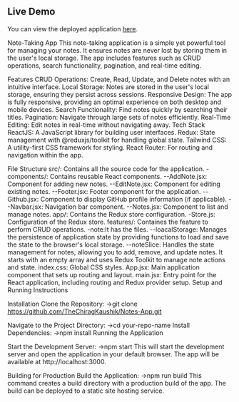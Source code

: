 ## Live Demo

You can view the deployed application [here](https://yonotes.netlify.app/).

Note-Taking App
This note-taking application is a simple yet powerful tool for managing your notes. It ensures notes are never lost by storing them in the user's local storage. The app includes features such as CRUD operations, search functionality, pagination, and real-time editing.

Features
CRUD Operations: Create, Read, Update, and Delete notes with an intuitive interface.
Local Storage: Notes are stored in the user's local storage, ensuring they persist across sessions.
Responsive Design: The app is fully responsive, providing an optimal experience on both desktop and mobile devices.
Search Functionality: Find notes quickly by searching their titles.
Pagination: Navigate through large sets of notes efficiently.
Real-Time Editing: Edit notes in real-time without navigating away.
Tech Stack
ReactJS: A JavaScript library for building user interfaces.
Redux: State management with @reduxjs/toolkit for handling global state.
Tailwind CSS: A utility-first CSS framework for styling.
React Router: For routing and navigation within the app.

File Structure
src/: Contains all the source code for the application.
-components/: Contains reusable React components.
--AddNote.jsx: Component for adding new notes.
--EditNote.jsx: Component for editing existing notes.
--Footer.jsx: Footer component for the application.
--Github.jsx: Component to display GitHub profile information (if applicable).
--Navbar.jsx: Navigation bar component.
--Notes.jsx: Component to list and manage notes.
app/: Contains the Redux store configuration.
-Store.js: Configuration of the Redux store.
features/: Containes the feature to perform CRUD operations.
-note:It has the files.
--loacalStorage: Manages the persistence of application state by providing functions to load and save the state to the browser's local storage.
--noteSlice: Handles the state management for notes, allowing you to add, remove, and update notes. It starts with an empty array and uses Redux Toolkit to manage note actions and state.
index.css: Global CSS styles.
App.jsx: Main application component that sets up routing and layout.
main.jsx: Entry point for the React application, including routing and Redux provider setup.
Setup and Running Instructions

Installation
Clone the Repository:
->git clone https://github.com/TheChiragKaushik/Notes-App.git

Navigate to the Project Directory:
->cd your-repo-name
Install Dependencies:
->npm install
Running the Application

Start the Development Server:
->npm start
This will start the development server and open the application in your default browser. The app will be available at http://localhost:3000.

Building for Production
Build the Application:
->npm run build
This command creates a build directory with a production build of the app. The build can be deployed to a static site hosting service.
